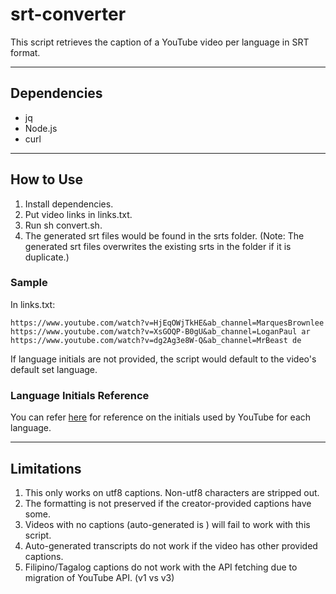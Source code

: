 # srt-converter
This script retrieves the caption of a YouTube video per language in SRT format.

---
## Dependencies
- jq
- Node.js
- curl
---
## How to Use

1. Install dependencies.
2. Put video links in links.txt.
3. Run sh convert.sh.
4. The generated srt files  would be found in the srts folder.
(Note: The generated srt files overwrites the existing srts in the folder if it is duplicate.)

### Sample 
In links.txt:
```
https://www.youtube.com/watch?v=HjEqOWjTkHE&ab_channel=MarquesBrownlee
https://www.youtube.com/watch?v=XsGOQP-B0gU&ab_channel=LoganPaul ar
https://www.youtube.com/watch?v=dg2Ag3e8W-Q&ab_channel=MrBeast de
```
If language initials are not provided, the script would default to the video's default set language.

### Language Initials Reference
You can refer [here](https://www.embedplus.com/youtube-iso-639-1-language-codes.aspx) for reference on the initials used by YouTube for each language.

---

## Limitations

1. This only works on utf8 captions. Non-utf8 characters are stripped out. 
2. The formatting is not preserved if the creator-provided captions have some.
3. Videos with no captions (auto-generated is ) will fail to work with this script.
4. Auto-generated transcripts do not work if the video has other provided captions.
5. Filipino/Tagalog captions do not work with the API fetching due to migration of YouTube API. (v1 vs v3)
